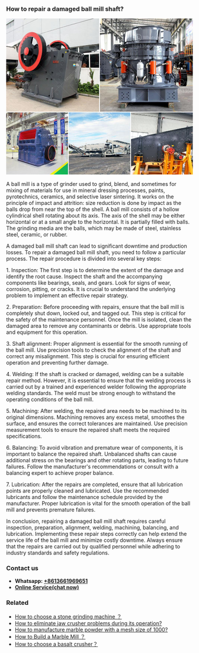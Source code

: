 <h3>How to repair a damaged ball mill shaft?</h3><img src='1701745393.jpg' alt=''><p>A ball mill is a type of grinder used to grind, blend, and sometimes for mixing of materials for use in mineral dressing processes, paints, pyrotechnics, ceramics, and selective laser sintering. It works on the principle of impact and attrition: size reduction is done by impact as the balls drop from near the top of the shell. A ball mill consists of a hollow cylindrical shell rotating about its axis. The axis of the shell may be either horizontal or at a small angle to the horizontal. It is partially filled with balls. The grinding media are the balls, which may be made of steel, stainless steel, ceramic, or rubber.</p><p>A damaged ball mill shaft can lead to significant downtime and production losses. To repair a damaged ball mill shaft, you need to follow a particular process. The repair procedure is divided into several key steps:</p><p>1. Inspection: The first step is to determine the extent of the damage and identify the root cause. Inspect the shaft and the accompanying components like bearings, seals, and gears. Look for signs of wear, corrosion, pitting, or cracks. It is crucial to understand the underlying problem to implement an effective repair strategy.</p><p>2. Preparation: Before proceeding with repairs, ensure that the ball mill is completely shut down, locked out, and tagged out. This step is critical for the safety of the maintenance personnel. Once the mill is isolated, clean the damaged area to remove any contaminants or debris. Use appropriate tools and equipment for this operation.</p><p>3. Shaft alignment: Proper alignment is essential for the smooth running of the ball mill. Use precision tools to check the alignment of the shaft and correct any misalignment. This step is crucial for ensuring efficient operation and preventing further damage.</p><p>4. Welding: If the shaft is cracked or damaged, welding can be a suitable repair method. However, it is essential to ensure that the welding process is carried out by a trained and experienced welder following the appropriate welding standards. The weld must be strong enough to withstand the operating conditions of the ball mill.</p><p>5. Machining: After welding, the repaired area needs to be machined to its original dimensions. Machining removes any excess metal, smoothes the surface, and ensures the correct tolerances are maintained. Use precision measurement tools to ensure the repaired shaft meets the required specifications.</p><p>6. Balancing: To avoid vibration and premature wear of components, it is important to balance the repaired shaft. Unbalanced shafts can cause additional stress on the bearings and other rotating parts, leading to future failures. Follow the manufacturer's recommendations or consult with a balancing expert to achieve proper balance.</p><p>7. Lubrication: After the repairs are completed, ensure that all lubrication points are properly cleaned and lubricated. Use the recommended lubricants and follow the maintenance schedule provided by the manufacturer. Proper lubrication is vital for the smooth operation of the ball mill and prevents premature failures.</p><p>In conclusion, repairing a damaged ball mill shaft requires careful inspection, preparation, alignment, welding, machining, balancing, and lubrication. Implementing these repair steps correctly can help extend the service life of the ball mill and minimize costly downtime. Always ensure that the repairs are carried out by qualified personnel while adhering to industry standards and safety regulations.</p><h3>Contact us</h3><ul><li><strong>Whatsapp:&nbsp;<a href="https://wa.me/8613661969651">+8613661969651</a></strong></li><li><a href="https://swt.shibang-china.com/?git&amp;zhl&amp;How to repair a damaged ball mill shaft"><strong>Online Service(chat now)</strong></a></li></ul><h3>Related</h3><ul><li><a href='How to choose a stone grinding machine ？.md'>How to choose a stone grinding machine ？</a></li><li><a href='How to eliminate jaw crusher problems during its operation.md'>How to eliminate jaw crusher problems during its operation?</a></li><li><a href='How to manufacture marble powder with a mesh size of 1000.md'>How to manufacture marble powder with a mesh size of 1000?</a></li><li><a href='How to Build a Marble Mill ？.md'>How to Build a Marble Mill ？</a></li><li><a href='How to choose a basalt crusher？.md'>How to choose a basalt crusher？</a></li></ul>